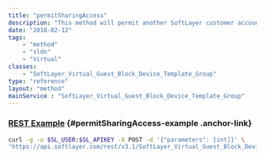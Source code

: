 ```yaml
---
title: "permitSharingAccess"
description: "This method will permit another SoftLayer customer account access to provision CloudLayer Computing Instances from an image template group. Template access should only be given to the parent template group object, not the child. "
date: "2018-02-12"
tags:
    - "method"
    - "sldn"
    - "Virtual"
classes:
    - "SoftLayer_Virtual_Guest_Block_Device_Template_Group"
type: "reference"
layout: "method"
mainService : "SoftLayer_Virtual_Guest_Block_Device_Template_Group"
---
```


### [REST Example](#permitSharingAccess-example) <a href="/article/rest/"><i class="fas fa-question"></i></a> {#permitSharingAccess-example .anchor-link} 
```bash
curl -g -u $SL_USER:$SL_APIKEY -X POST -d '{"parameters": [int]}' \
'https://api.softlayer.com/rest/v3.1/SoftLayer_Virtual_Guest_Block_Device_Template_Group/{SoftLayer_Virtual_Guest_Block_Device_Template_GroupID}/permitSharingAccess'
```
